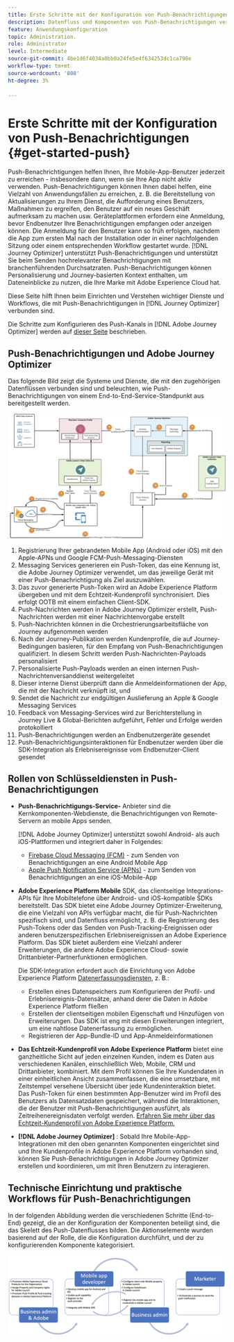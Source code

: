 ```yaml
---
title: Erste Schritte mit der Konfiguration von Push-Benachrichtigungen
description: Datenfluss und Komponenten von Push-Benachrichtigungen verstehen
feature: Anwendungskonfiguration
topic: Administration.
role: Administrator
level: Intermediate
source-git-commit: 4be1d6f4034a0bb0a24fe5e4f634253dc1ca798e
workflow-type: tm+mt
source-wordcount: '808'
ht-degree: 3%

---
```


# Erste Schritte mit der Konfiguration von Push-Benachrichtigungen {#get-started-push}

Push-Benachrichtigungen helfen Ihnen, Ihre Mobile-App-Benutzer jederzeit zu erreichen - insbesondere dann, wenn sie Ihre App nicht aktiv verwenden. Push-Benachrichtigungen können Ihnen dabei helfen, eine Vielzahl von Anwendungsfällen zu erreichen, z. B. die Bereitstellung von Aktualisierungen zu Ihrem Dienst, die Aufforderung eines Benutzers, Maßnahmen zu ergreifen, den Benutzer auf ein neues Geschäft aufmerksam zu machen usw. Geräteplattformen erfordern eine Anmeldung, bevor Endbenutzer Ihre Benachrichtigungen empfangen oder anzeigen können. Die Anmeldung für den Benutzer kann so früh erfolgen, nachdem die App zum ersten Mal nach der Installation oder in einer nachfolgenden Sitzung oder einem entsprechenden Workflow gestartet wurde. [!DNL Journey Optimizer] unterstützt Push-Benachrichtigungen und unterstützt Sie beim Senden hochrelevanter Benachrichtigungen mit branchenführenden Durchsatzraten. Push-Benachrichtigungen können Personalisierung und Journey-basierten Kontext enthalten, um Dateneinblicke zu nutzen, die Ihre Marke mit Adobe Experience Cloud hat.

Diese Seite hilft Ihnen beim Einrichten und Verstehen wichtiger Dienste und Workflows, die mit Push-Benachrichtigungen in [!DNL Journey Optimizer] verbunden sind.

Die Schritte zum Konfigurieren des Push-Kanals in [!DNL Adobe Journey Optimizer] werden auf [dieser Seite](push-configuration.md) beschrieben.

## Push-Benachrichtigungen und Adobe Journey Optimizer

Das folgende Bild zeigt die Systeme und Dienste, die mit den zugehörigen Datenflüssen verbunden sind und beleuchten, wie Push-Benachrichtigungen von einem End-to-End-Service-Standpunkt aus bereitgestellt werden.

![](assets/push-flow.png)

1. Registrierung Ihrer gebrandeten Mobile App (Android oder iOS) mit den Apple-APNs und Google FCM-Push-Messaging-Diensten
1. Messaging Services generieren ein Push-Token, das eine Kennung ist, die Adobe Journey Optimizer verwendet, um das jeweilige Gerät mit einer Push-Benachrichtigung als Ziel auszuwählen.
1. Das zuvor generierte Push-Token wird an Adobe Experience Platform übergeben und mit dem Echtzeit-Kundenprofil synchronisiert. Dies erfolgt OOTB mit einem einfachen Client-SDK.
1. Push-Nachrichten werden in Adobe Journey Optimizer erstellt, Push-Nachrichten werden mit einer Nachrichtenvorgabe erstellt
1. Push-Nachrichten können in die Orchestrierungsarbeitsfläche von Journey aufgenommen werden
1. Nach der Journey-Publikation werden Kundenprofile, die auf Journey-Bedingungen basieren, für den Empfang von Push-Benachrichtigungen qualifiziert. In diesem Schritt werden Push-Nachrichten-Payloads personalisiert
1. Personalisierte Push-Payloads werden an einen internen Push-Nachrichtenversanddienst weitergeleitet
1. Dieser interne Dienst überprüft dann die Anmeldeinformationen der App, die mit der Nachricht verknüpft ist, und
1. Sendet die Nachricht zur endgültigen Auslieferung an Apple &amp; Google Messaging Services
1. Feedback von Messaging-Services wird zur Berichterstellung in Journey Live &amp; Global-Berichten aufgeführt, Fehler und Erfolge werden protokolliert
1. Push-Benachrichtigungen werden an Endbenutzergeräte gesendet
1. Push-Benachrichtigungsinteraktionen für Endbenutzer werden über die SDK-Integration als Erlebnisereignisse vom Endbenutzer-Client gesendet

## Rollen von Schlüsseldiensten in Push-Benachrichtigungen

* **Push-Benachrichtigungs-Service-** Anbieter sind die Kernkomponenten-Webdienste, die Benachrichtigungen von Remote-Servern an mobile Apps senden.

   [!DNL Adobe Journey Optimizer]  unterstützt sowohl Android- als auch iOS-Plattformen und integriert daher in Folgendes:
   * [Firebase Cloud Messaging (FCM)](https://firebase.google.com/docs/cloud-messaging)  - zum Senden von Benachrichtigungen an eine Android Mobile App
   * [Apple Push Notification Service (APNs)](https://developer.apple.com/library/archive/documentation/NetworkingInternet/Conceptual/RemoteNotificationsPG/APNSOverview.html)  - zum Senden von Benachrichtigungen an eine iOS-Mobile-App

* **Adobe Experience Platform Mobile** SDK, das clientseitige Integrations-APIs für Ihre Mobiltelefone über Android- und iOS-kompatible SDKs bereitstellt. Das SDK bietet eine Adobe Journey Optimizer-Erweiterung, die eine Vielzahl von APIs verfügbar macht, die für Push-Nachrichten spezifisch sind, und Datenfluss ermöglicht, z. B. die Registrierung des Push-Tokens oder das Senden von Push-Tracking-Ereignissen oder anderen benutzerspezifischen Erlebnisereignissen an Adobe Experience Platform. Das SDK bietet außerdem eine Vielzahl anderer Erweiterungen, die andere Adobe Experience Cloud- sowie Drittanbieter-Partnerfunktionen ermöglichen.

   Die SDK-Integration erfordert auch die Einrichtung von Adobe Experience Platform [Datenerfassungsdiensten](https://experienceleague.adobe.com/docs/launch/using/home.html?lang=de), z. B.:

   * Erstellen eines Datenspeichers zum Konfigurieren der Profil- und Erlebnisereignis-Datensätze, anhand derer die Daten in Adobe Experience Platform fließen
   * Erstellen der clientseitigen mobilen Eigenschaft und Hinzufügen von Erweiterungen. Das SDK ist eng mit diesen Erweiterungen integriert, um eine nahtlose Datenerfassung zu ermöglichen.
   * Registrieren der App-Bundle-ID und App-Anmeldeinformationen

* **Das Echtzeit-Kundenprofil von Adobe Experience Platform**  bietet eine ganzheitliche Sicht auf jeden einzelnen Kunden, indem es Daten aus verschiedenen Kanälen, einschließlich Web, Mobile, CRM und Drittanbieter, kombiniert. Mit dem Profil können Sie Ihre Kundendaten in einer einheitlichen Ansicht zusammenfassen, die eine umsetzbare, mit Zeitstempel versehene Übersicht über jede Kundeninteraktion bietet. Das Push-Token für einen bestimmten App-Benutzer wird im Profil des Benutzers als Datensatzdaten gespeichert, während die Interaktionen, die der Benutzer mit Push-Benachrichtigungen ausführt, als Zeitreihenereignisdaten verfolgt werden. [Erfahren Sie mehr über das Echtzeit-Kundenprofil von Adobe Experience Platform.](https://experienceleague.adobe.com/docs/experience-platform/profile/home.html?lang=de)

* **[!DNL Adobe Journey Optimizer]** : Sobald Ihre Mobile-App-Integrationen mit den oben genannten Komponenten eingerichtet sind und Ihre Kundenprofile in Adobe Experience Platform vorhanden sind, können Sie Push-Benachrichtigungen in Adobe Journey Optimizer erstellen und koordinieren, um mit Ihren Benutzern zu interagieren.

## Technische Einrichtung und praktische Workflows für Push-Benachrichtigungen

In der folgenden Abbildung werden die verschiedenen Schritte (End-to-End) gezeigt, die an der Konfiguration der Komponenten beteiligt sind, die das Skelett des Push-Datenflusses bilden. Die Aktionselemente wurden basierend auf der Rolle, die die Konfiguration durchführt, und der zu konfigurierenden Komponente kategorisiert.

![](assets/user-flow.png)
